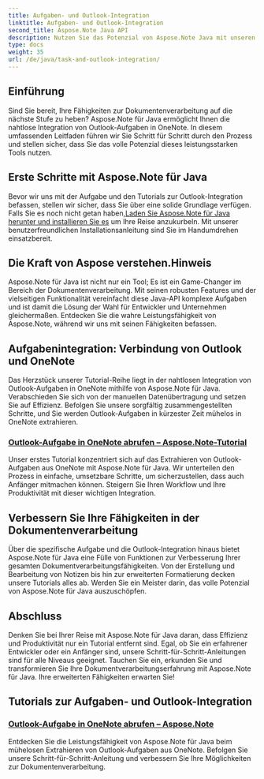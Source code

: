 ```yaml
---
title: Aufgaben- und Outlook-Integration
linktitle: Aufgaben- und Outlook-Integration
second_title: Aspose.Note Java API
description: Nutzen Sie das Potenzial von Aspose.Note Java mit unseren Tutorials zur Integration von Outlook-Aufgaben in OneNote. Verbessern Sie Ihre Fähigkeiten in der Dokumentenverarbeitung mit unseren Tutorials.
type: docs
weight: 35
url: /de/java/task-and-outlook-integration/
---
```


## Einführung

Sind Sie bereit, Ihre Fähigkeiten zur Dokumentenverarbeitung auf die nächste Stufe zu heben? Aspose.Note für Java ermöglicht Ihnen die nahtlose Integration von Outlook-Aufgaben in OneNote. In diesem umfassenden Leitfaden führen wir Sie Schritt für Schritt durch den Prozess und stellen sicher, dass Sie das volle Potenzial dieses leistungsstarken Tools nutzen.

## Erste Schritte mit Aspose.Note für Java

 Bevor wir uns mit der Aufgabe und den Tutorials zur Outlook-Integration befassen, stellen wir sicher, dass Sie über eine solide Grundlage verfügen. Falls Sie es noch nicht getan haben,[Laden Sie Aspose.Note für Java herunter und installieren Sie es](https://releases.aspose.com/note/java/) um Ihre Reise anzukurbeln. Mit unserer benutzerfreundlichen Installationsanleitung sind Sie im Handumdrehen einsatzbereit.

## Die Kraft von Aspose verstehen.Hinweis

Aspose.Note für Java ist nicht nur ein Tool; Es ist ein Game-Changer im Bereich der Dokumentenverarbeitung. Mit seinen robusten Features und der vielseitigen Funktionalität vereinfacht diese Java-API komplexe Aufgaben und ist damit die Lösung der Wahl für Entwickler und Unternehmen gleichermaßen. Entdecken Sie die wahre Leistungsfähigkeit von Aspose.Note, während wir uns mit seinen Fähigkeiten befassen.

## Aufgabenintegration: Verbindung von Outlook und OneNote

Das Herzstück unserer Tutorial-Reihe liegt in der nahtlosen Integration von Outlook-Aufgaben in OneNote mithilfe von Aspose.Note für Java. Verabschieden Sie sich von der manuellen Datenübertragung und setzen Sie auf Effizienz. Befolgen Sie unsere sorgfältig zusammengestellten Schritte, und Sie werden Outlook-Aufgaben in kürzester Zeit mühelos in OneNote extrahieren.

### [Outlook-Aufgabe in OneNote abrufen – Aspose.Note-Tutorial](./get-outlook-task/)

Unser erstes Tutorial konzentriert sich auf das Extrahieren von Outlook-Aufgaben aus OneNote mit Aspose.Note für Java. Wir unterteilen den Prozess in einfache, umsetzbare Schritte, um sicherzustellen, dass auch Anfänger mitmachen können. Steigern Sie Ihren Workflow und Ihre Produktivität mit dieser wichtigen Integration.

## Verbessern Sie Ihre Fähigkeiten in der Dokumentenverarbeitung

Über die spezifische Aufgabe und die Outlook-Integration hinaus bietet Aspose.Note für Java eine Fülle von Funktionen zur Verbesserung Ihrer gesamten Dokumentverarbeitungsfähigkeiten. Von der Erstellung und Bearbeitung von Notizen bis hin zur erweiterten Formatierung decken unsere Tutorials alles ab. Werden Sie ein Meister darin, das volle Potenzial von Aspose.Note für Java auszuschöpfen.

## Abschluss

Denken Sie bei Ihrer Reise mit Aspose.Note für Java daran, dass Effizienz und Produktivität nur ein Tutorial entfernt sind. Egal, ob Sie ein erfahrener Entwickler oder ein Anfänger sind, unsere Schritt-für-Schritt-Anleitungen sind für alle Niveaus geeignet. Tauchen Sie ein, erkunden Sie und transformieren Sie Ihre Dokumentverarbeitungserfahrung mit Aspose.Note für Java. Ihre erweiterten Fähigkeiten erwarten Sie!
## Tutorials zur Aufgaben- und Outlook-Integration
### [Outlook-Aufgabe in OneNote abrufen – Aspose.Note](./get-outlook-task/)
Entdecken Sie die Leistungsfähigkeit von Aspose.Note für Java beim mühelosen Extrahieren von Outlook-Aufgaben aus OneNote. Befolgen Sie unsere Schritt-für-Schritt-Anleitung und verbessern Sie Ihre Möglichkeiten zur Dokumentenverarbeitung.